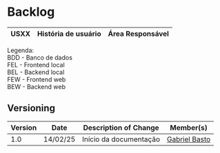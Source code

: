 # Backlog

| USXX | História de usuário | Área Responsável |
| ---- | ------------------- | ---------------- |

Legenda:<br>
BDD - Banco de dados<br>
FEL - Frontend local<br>
BEL - Backend local<br>
FEW - Frontend web<br>
BEW - Backend web<br>

## Versioning

| Version | Date     | Description of Change  | Member(s)                                     |
| ------- | -------- | ---------------------- | --------------------------------------------- |
| 1.0     | 14/02/25 | Início da documentação | [Gabriel Basto](https://github.com/Bertolazi) |